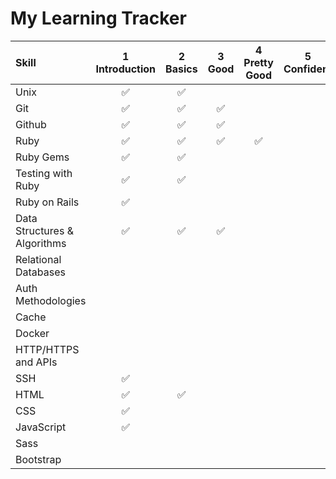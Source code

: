 # My Learning Tracker

| Skill | 1</br>Introduction | 2</br>Basics | 3</br>Good | 4</br>Pretty Good | 5</br>Confident | 6</br>Awesome |
| :---  |  :---:  |  :---:  |  :---:  |  :---:  |  :---:  |  :---:  | 
| Unix  | ✅ | ✅ | | | | |
| Git | ✅ | ✅ | ✅ | | | |
| Github | ✅ | ✅ | ✅ | | | |
| Ruby  | ✅ | ✅ | ✅ | ✅ | | |
| Ruby Gems | ✅ | ✅ | | | | |
| Testing with Ruby | ✅ | ✅ | | | | |
| Ruby on Rails | ✅ | | | | | |
| Data Structures & Algorithms | ✅ |  ✅ | ✅ | | | |
| Relational Databases | | | | | | |
| Auth Methodologies | | | | | | |
| Cache | | | | | | |
| Docker | | | | | | |
| HTTP/HTTPS and APIs | | | | | | |
| SSH | ✅ | | | | | |
| HTML | ✅ | ✅ | | | | |
| CSS | ✅ | | | | | |
| JavaScript | ✅ | | | | | |
| Sass | | | | | | |
| Bootstrap | | | | | | |

